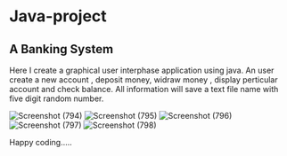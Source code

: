 # Java-project

## A Banking System
Here I create a graphical user interphase application using java. An user create a new account , deposit money, widraw money , display perticular account and check balance.
All information will save a text file name with five digit random number.

![Screenshot (794)](https://user-images.githubusercontent.com/64780532/119233273-176e2300-bb4a-11eb-93f2-811bdca45974.png)
![Screenshot (795)](https://user-images.githubusercontent.com/64780532/119233275-189f5000-bb4a-11eb-8545-355c15013884.png)
![Screenshot (796)](https://user-images.githubusercontent.com/64780532/119233276-189f5000-bb4a-11eb-90b0-9b5b0219d360.png)
![Screenshot (797)](https://user-images.githubusercontent.com/64780532/119233277-1937e680-bb4a-11eb-8590-455512d30619.png)
![Screenshot (798)](https://user-images.githubusercontent.com/64780532/119233278-19d07d00-bb4a-11eb-947e-e3ea4439f8cd.png)


Happy coding.....
